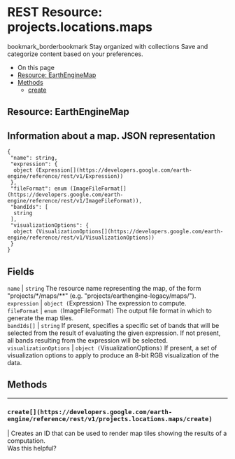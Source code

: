  
#  REST Resource: projects.locations.maps 
bookmark_borderbookmark Stay organized with collections  Save and categorize content based on your preferences.
  * On this page
  * [Resource: EarthEngineMap](https://developers.google.com/earth-engine/reference/rest/v1/projects.locations.maps#resource:-earthenginemap)
  * [Methods](https://developers.google.com/earth-engine/reference/rest/v1/projects.locations.maps#methods)
    * [create](https://developers.google.com/earth-engine/reference/rest/v1/projects.locations.maps#create)


## Resource: EarthEngineMap
Information about a map.
JSON representation  
---  
```
{
 "name": string,
 "expression": {
  object (Expression[](https://developers.google.com/earth-engine/reference/rest/v1/Expression))
 },
 "fileFormat": enum (ImageFileFormat[](https://developers.google.com/earth-engine/reference/rest/v1/ImageFileFormat)),
 "bandIds": [
  string
 ],
 "visualizationOptions": {
  object (VisualizationOptions[](https://developers.google.com/earth-engine/reference/rest/v1/VisualizationOptions))
 }
}
```
  
Fields  
---  
`name` |  `string` The resource name representing the map, of the form "projects/*/maps/**" (e.g. "projects/earthengine-legacy/maps/").  
`expression` |  `object (`Expression[](https://developers.google.com/earth-engine/reference/rest/v1/Expression)`)` The expression to compute.  
`fileFormat` |  `enum (`ImageFileFormat[](https://developers.google.com/earth-engine/reference/rest/v1/ImageFileFormat)`)` The output file format in which to generate the map tiles.  
`bandIds[]` |  `string` If present, specifies a specific set of bands that will be selected from the result of evaluating the given expression. If not present, all bands resulting from the expression will be selected.  
`visualizationOptions` |  `object (`VisualizationOptions[](https://developers.google.com/earth-engine/reference/rest/v1/VisualizationOptions)`)` If present, a set of visualization options to apply to produce an 8-bit RGB visualization of the data.  
## Methods  
---  
### `create[](https://developers.google.com/earth-engine/reference/rest/v1/projects.locations.maps/create)`
|  Creates an ID that can be used to render map tiles showing the results of a computation.  
Was this helpful?
